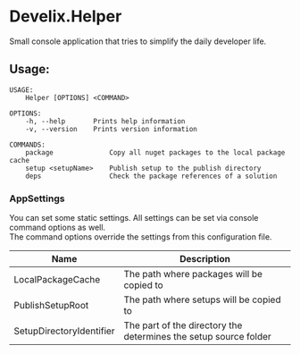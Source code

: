 # Develix.Helper

Small console application that tries to simplify the daily developer life.

## Usage:

```
USAGE:
    Helper [OPTIONS] <COMMAND>

OPTIONS:
    -h, --help       Prints help information
    -v, --version    Prints version information

COMMANDS:
    package              Copy all nuget packages to the local package cache
    setup <setupName>    Publish setup to the publish directory
    deps                 Check the package references of a solution
```

### AppSettings

You can set some static settings. All settings can be set via console command options as well.  
The command options override the settings from this configuration file.

| Name                     | Description                                                      |
| ------------------------ | ---------------------------------------------------------------- |
| LocalPackageCache        | The path where packages will be copied to                        |
| PublishSetupRoot         | The path where setups will be copied to                          |
| SetupDirectoryIdentifier | The part of the directory the determines the setup source folder |
